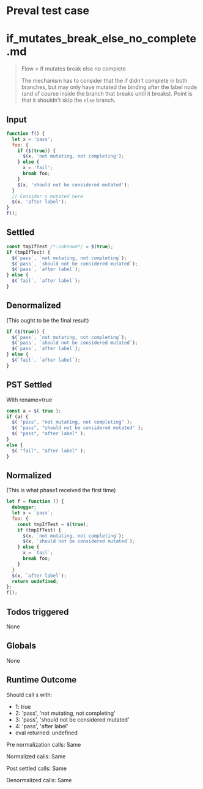 # Preval test case

# if_mutates_break_else_no_complete.md

> Flow > If mutates break else no complete
>
> The mechanism has to consider that the if didn't complete in both branches, but may only have mutated the binding after the label node (and of course inside the branch that breaks until it breaks). Point is that it shouldn't skip the `else` branch.

## Input

`````js filename=intro
function f() {
  let x = 'pass';
  foo: {
    if ($(true)) {
      $(x, 'not mutating, not completing');
    } else {
      x = 'fail';
      break foo;
    }
    $(x, 'should not be considered mutated');
  }
  // Consider x mutated here
  $(x, 'after label');
}
f();
`````


## Settled


`````js filename=intro
const tmpIfTest /*:unknown*/ = $(true);
if (tmpIfTest) {
  $(`pass`, `not mutating, not completing`);
  $(`pass`, `should not be considered mutated`);
  $(`pass`, `after label`);
} else {
  $(`fail`, `after label`);
}
`````


## Denormalized
(This ought to be the final result)

`````js filename=intro
if ($(true)) {
  $(`pass`, `not mutating, not completing`);
  $(`pass`, `should not be considered mutated`);
  $(`pass`, `after label`);
} else {
  $(`fail`, `after label`);
}
`````


## PST Settled
With rename=true

`````js filename=intro
const a = $( true );
if (a) {
  $( "pass", "not mutating, not completing" );
  $( "pass", "should not be considered mutated" );
  $( "pass", "after label" );
}
else {
  $( "fail", "after label" );
}
`````


## Normalized
(This is what phase1 received the first time)

`````js filename=intro
let f = function () {
  debugger;
  let x = `pass`;
  foo: {
    const tmpIfTest = $(true);
    if (tmpIfTest) {
      $(x, `not mutating, not completing`);
      $(x, `should not be considered mutated`);
    } else {
      x = `fail`;
      break foo;
    }
  }
  $(x, `after label`);
  return undefined;
};
f();
`````


## Todos triggered


None


## Globals


None


## Runtime Outcome


Should call `$` with:
 - 1: true
 - 2: 'pass', 'not mutating, not completing'
 - 3: 'pass', 'should not be considered mutated'
 - 4: 'pass', 'after label'
 - eval returned: undefined

Pre normalization calls: Same

Normalized calls: Same

Post settled calls: Same

Denormalized calls: Same

